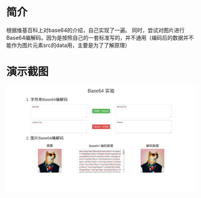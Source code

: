 # 简介 
 根据维基百科上对base64的介绍，自己实现了一遍。
 同时，尝试对图片进行Base64编解码。因为是按照自己的一套标准写的，并不通用（编码后的数据并不能作为图片元素src的data用，主要是为了了解原理）
# 演示截图
 ![截图](index.png)